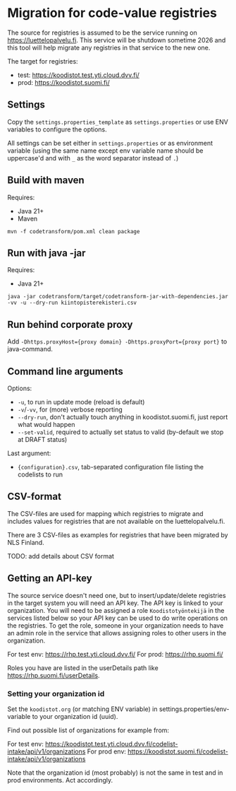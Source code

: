 # Migration for code-value registries

The source for registries is assumed to be the service running on https://luettelopalvelu.fi.
This service will be shutdown sometime 2026 and this tool will help migrate any registries in that service to the new one.

The target for registries:
- test: https://koodistot.test.yti.cloud.dvv.fi/
- prod: https://koodistot.suomi.fi/

## Settings

Copy the `settings.properties_template` as `settings.properties` or use ENV variables to configure the options.

All settings can be set either in `settings.properties` or as environment variable (using the same name except env variable name should be uppercase'd and with `_` as the word separator instead of `.`)

## Build with maven

Requires:
- Java 21+
- Maven

`mvn -f codetransform/pom.xml clean package`

## Run with java -jar

Requires:
- Java 21+

`java -jar codetransform/target/codetransform-jar-with-dependencies.jar -vv -u --dry-run kiintopisterekisteri.csv`

## Run behind corporate proxy

Add `-Dhttps.proxyHost={proxy domain} -Dhttps.proxyPort={proxy port}` to java-command.

## Command line arguments

Options:
* `-u`, to run in update mode (reload is default)
* `-v`/`-vv`, for (more) verbose reporting
* `--dry-run`, don't actually touch anything in koodistot.suomi.fi, just report what would happen
* `--set-valid`, required to actually set status to valid (by-default we stop at DRAFT status)

Last argument:
* `{configuration}.csv`, tab-separated configuration file listing the codelists to run

## CSV-format

The CSV-files are used for mapping which registries to migrate and includes values for registries that are not available on the luettelopalvelu.fi.

There are 3 CSV-files as examples for registries that have been migrated by NLS Finland.

TODO: add details about CSV format

## Getting an API-key

The source service doesn't need one, but to insert/update/delete registries in the target system you will need an API key. The API key is linked to your organization. You will need to be assigned a role `Koodistotyöntekijä` in the services listed below so your API key can be used to do write operations on the registries. To get the role, someone in your organization needs to have an admin role in the service that allows assigning roles to other users in the organization.

For test env: https://rhp.test.yti.cloud.dvv.fi/
For prod: https://rhp.suomi.fi/

Roles you have are listed in the userDetails path like https://rhp.suomi.fi/userDetails.

### Setting your organization id

Set the `koodistot.org` (or matching ENV variable) in settings.properties/env-variable to your organization id (uuid).

Find out possible list of organizations for example from:

For test env: https://koodistot.test.yti.cloud.dvv.fi/codelist-intake/api/v1/organizations
For prod env: https://koodistot.suomi.fi/codelist-intake/api/v1/organizations

Note that the organization id (most probably) is not the same in test and in prod environments. Act accordingly.

